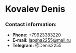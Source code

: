 # Kovalev Denis
### Contact information:
* **Phone:** +79923383220<br>
* **E-mail:** lapsha2255@mail.ru<br>
* **Telegram:** @Denis2255<br>
